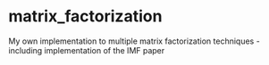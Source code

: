 # matrix_factorization
My own implementation to multiple matrix factorization techniques - including implementation of the IMF paper
